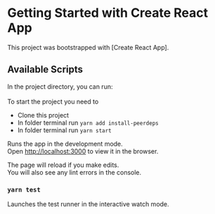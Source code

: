 # Getting Started with Create React App

This project was bootstrapped with [Create React App].

## Available Scripts

In the project directory, you can run:\
\
To start the project you need to 
* Clone this project
* In folder terminal run `yarn add install-peerdeps`
* In folder terminal run `yarn start`

Runs the app in the development mode.\
Open [http://localhost:3000](http://localhost:3000) to view it in the browser.

The page will reload if you make edits.\
You will also see any lint errors in the console.

### `yarn test`

Launches the test runner in the interactive watch mode.
